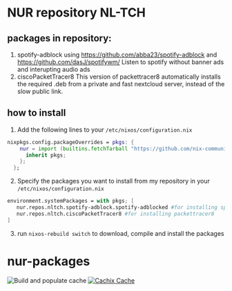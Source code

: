 # NUR repository NL-TCH
## packages in repository:

1. spotify-adblock using https://github.com/abba23/spotify-adblock and https://github.com/dasJ/spotifywm/
Listen to spotify without banner ads and interupting audio ads
2. ciscoPacketTracer8
This version of packettracer8 automatically installs the required .deb from a private and fast nextcloud server, instead of the slow public link.

## how to install
1. Add the following lines to your `/etc/nixos/configuration.nix`
```nix
nixpkgs.config.packageOverrides = pkgs: {
    nur = import (builtins.fetchTarball "https://github.com/nix-community/NUR/archive/master.tar.gz") {
      inherit pkgs;
    };
  };
```
2. Specify the packages you want to install from my repository in your `/etc/nixos/configuration.nix`
```nix
environment.systemPackages = with pkgs; [
   nur.repos.nltch.spotify-adblock.spotify-adblocked #for installing spotify-adblock
   nur.repos.nltch.ciscoPacketTracer8 #for installing packettracer8 
]
```
3. run `nixos-rebuild switch` to download, compile and install the packages 

# nur-packages


<!-- Remove this if you don't use github actions -->
![Build and populate cache](https://github.com/NL-TCH/nur-packages/workflows/Build%20and%20populate%20cache/badge.svg)
[![Cachix Cache](https://img.shields.io/badge/cachix-nltch-blue.svg)](https://nltch.cachix.org)

